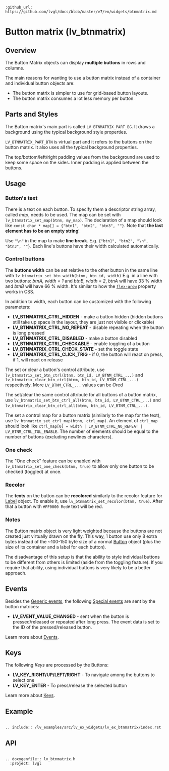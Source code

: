 ```eval_rst
:github_url: https://github.com/lvgl/docs/blob/master/v7/en/widgets/btnmatrix.md
```
# Button matrix (lv_btnmatrix)

## Overview

The Button Matrix objects can display **multiple buttons** in rows and columns.

The main reasons for wanting to use a button matrix instead of a container and individual button objects are:
- The button matrix is simpler to use for grid-based button layouts.
- The button matrix consumes a lot less memory per button.


## Parts and Styles
The Button matrix's main part is called `LV_BTNMATRIX_PART_BG`. It draws a background using the typical background style properties.

`LV_BTNMATRIX_PART_BTN` is virtual part and it refers to the buttons on the button matrix. It also uses all the typical background properties.

The top/bottom/left/right padding values from the background are used to keep some space on the sides. Inner padding is applied between the buttons.

## Usage

### Button's text
There is a text on each button. To specify them a descriptor string array, called *map*, needs to be used.
The map can be set with `lv_btnmatrix_set_map(btnm, my_map)`.
The declaration of a map should look like `const char * map[] = {"btn1", "btn2", "btn3", ""}`.
Note that **the last element has to be an empty string**!  

Use `"\n"` in the map  to make **line break**. E.g. `{"btn1", "btn2", "\n", "btn3", ""}`. Each line's buttons have their width calculated automatically.

### Control buttons
The **buttons width** can be set relative to the other button in the same line with `lv_btnmatrix_set_btn_width(btnm, btn_id, width)`
E.g. in a line with two buttons: *btnA, width = 1* and *btnB, width = 2*, *btnA* will have 33 % width and *btnB* will have 66 % width. 
It's similar to how the [`flex-grow`](https://developer.mozilla.org/en-US/docs/Web/CSS/flex-grow) property works in CSS.

In addition to width, each button can be customized with the following parameters:
- **LV_BTNMATRIX_CTRL_HIDDEN** - make a button hidden (hidden buttons still take up space in the layout, they are just not visible or clickable)
- **LV_BTNMATRIX_CTRL_NO_REPEAT** - disable repeating when the button is long pressed
- **LV_BTNMATRIX_CTRL_DISABLED** - make a button disabled
- **LV_BTNMATRIX_CTRL_CHECKABLE** - enable toggling of a button
- **LV_BTNMATRIX_CTRL_CHECK_STATE** - set the toggle state
- **LV_BTNMATRIX_CTRL_CLICK_TRIG** - if 0, the button will react on press, if 1, will react on release

The set or clear a button's control attribute, use `lv_btnmatrix_set_btn_ctrl(btnm, btn_id, LV_BTNM_CTRL_...)` and 
`lv_btnmatrix_clear_btn_ctrl(btnm, btn_id, LV_BTNM_CTRL_...)` respectively. More `LV_BTNM_CTRL_...` values can be *Or*ed

The set/clear the same control attribute for all buttons of a button matrix, use `lv_btnmatrix_set_btn_ctrl_all(btnm, btn_id, LV_BTNM_CTRL_...)` and 
`lv_btnmatrix_clear_btn_ctrl_all(btnm, btn_id, LV_BTNM_CTRL_...)`.

The set a control map for a button matrix (similarly to the map for the text), use `lv_btnmatrix_set_ctrl_map(btnm, ctrl_map)`.
An element of `ctrl_map` should look like `ctrl_map[0] = width | LV_BTNM_CTRL_NO_REPEAT |  LV_BTNM_CTRL_TGL_ENABLE`. 
The number of elements should be equal to the number of buttons (excluding newlines characters).

### One check
The "One check" feature can be enabled with `lv_btnmatrix_set_one_check(btnm, true)` to allow only one button to be checked (toggled) at once.

### Recolor
The **texts** on the button can be **recolored** similarly to the recolor feature for [Label](/widgets/label) object. To enable it, use `lv_btnmatrix_set_recolor(btnm, true)`. 
After that a button with `#FF0000 Red#` text will be red.

### Notes
The Button matrix object is very light weighted because the buttons are not created just virtually drawn on the fly.
This way, 1 button use only 8 extra bytes instead of the ~100-150 byte size of a normal [Button](/widgets/btn) object (plus the size of its container and a label for each button).

The disadvantage of this setup is that the ability to style individual buttons to be different from others is limited (aside from the toggling feature). 
If you require that ability, using individual buttons is very likely to be a better approach.

## Events
Besides the [Generic events](/overview/events.html#generic-event), the following [Special events](/overview/event.html#special-events) are sent by the button matrices:
 - **LV_EVENT_VALUE_CHANGED** - sent when the button is pressed/released or repeated after long press. The event data is set to the ID of the pressed/released button.

Learn more about [Events](/overview/event).

## Keys

The following *Keys* are processed by the Buttons:
- **LV_KEY_RIGHT/UP/LEFT/RIGHT** - To navigate among the buttons to select one
- **LV_KEY_ENTER** - To press/release the selected button

Learn more about [Keys](/overview/indev).

## Example

```eval_rst

.. include:: /lv_examples/src/lv_ex_widgets/lv_ex_btnmatrix/index.rst

```

## API

```eval_rst

.. doxygenfile:: lv_btnmatrix.h
  :project: lvgl

```
